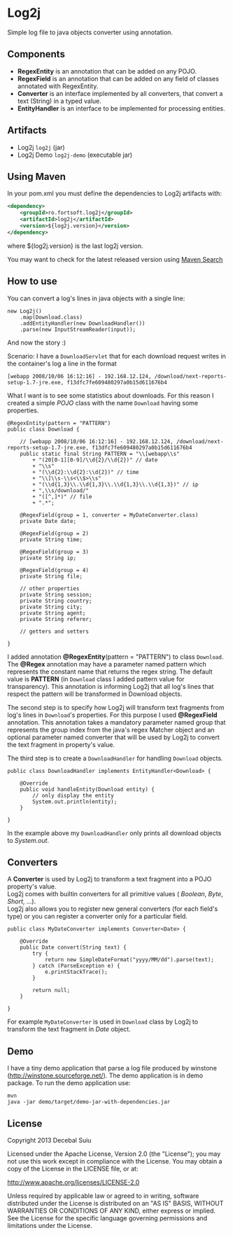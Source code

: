 Log2j
=====================
Simple log file to java objects converter using annotation.

Components
-------------------
- **RegexEntity** is an annotation that can be added on any POJO.
- **RegexField** is an annotation that can be added on any field of classes annotated with RegexEntity.
- **Converter** is an interface implemented by all converters, that convert a text (String) in a typed value.
- **EntityHandler** is an interface to be implemented for processing entities.

Artifacts
-------------------
- Log2j `log2j` (jar)
- Log2j Demo `log2j-demo` (executable jar)

Using Maven
-------------------
In your pom.xml you must define the dependencies to Log2j artifacts with:

```xml
<dependency>
    <groupId>ro.fortsoft.log2j</groupId>
    <artifactId>log2j</artifactId>
    <version>${log2j.version}</version>
</dependency>    
```

where ${log2j.version} is the last log2j version.

You may want to check for the latest released version using [Maven Search](http://search.maven.org/#search%7Cga%7C1%7Clog2j)

How to use
-------------------
You can convert a log's lines in java objects with a single line:

    new Log2j()
		.map(Download.class)
		.addEntityHandler(new DownloadHandler())
		.parse(new InputStreamReader(input));

And now the story :)
		
Scenario: I have a `DownloadServlet` that for each download request writes in the container's log a line in the format

	[webapp 2008/10/06 16:12:16] - 192.168.12.124, /download/next-reports-setup-1.7-jre.exe, f13dfc7fe609480297a0b15d611676b4
	
What I want is to see some statistics about downloads.
For this reason I created a simple _POJO_ class with the name `Download` having some properties.

    @RegexEntity(pattern = "PATTERN")
    public class Download {
    
    	// [webapp 2008/10/06 16:12:16] - 192.168.12.124, /download/next-reports-setup-1.7-jre.exe, f13dfc7fe609480297a0b15d611676b4	
    	public static final String PATTERN = "\\[webapp\\s"
    		+ "(20[0-1][0-9]/\\d{2}/\\d{2})" // date
    		+ "\\s"
    		+ "(\\d{2}:\\d{2}:\\d{2})" // time
    		+ "\\]\\s-\\s<\\$>\\s"
    		+ "(\\d{1,3}\\.\\d{1,3}\\.\\d{1,3}\\.\\d{1,3})" // ip
    		+ ",\\s/download/"
    		+ "([^,]*)" // file 
    		+ ".*";
    
    	@RegexField(group = 1, converter = MyDateConverter.class)
    	private Date date;
    
    	@RegexField(group = 2)
    	private String time;
    
    	@RegexField(group = 3)
    	private String ip;
    
    	@RegexField(group = 4)
    	private String file;
    
    	// other properties
    	private String session;
    	private String country;
    	private String city;
    	private String agent;
    	private String referer;
    
    	// getters and setters
    	
    }

I added annotation **@RegexEntity**(pattern = "PATTERN") to class `Download`. The **@Regex** annotation may have a parameter
named pattern which represents the constant name that returns the regex string. The default value is **PATTERN** (in `Download` class 
I added pattern value for transparency).
This annotation is informing Log2j that all log's lines that respect the pattern will be transformed in Download objects.

The second step is to specify how Log2j will transform text fragments from log's lines in `Download`'s properties.
For this purpose I used **@RegexField** annotation. This annotation takes a mandatory parameter named group that represents the group index from 
the java's regex Matcher object and an optional parameter named converter that will be used by Log2j to convert the text fragment in property's value.

The third step is to create a `DownloadHandler` for handling `Download` objects.
 
    public class DownloadHandler implements EntityHandler<Download> {
    
    	@Override
    	public void handleEntity(Download entity) {
    		// only display the entity 
    		System.out.println(entity);
    	}
    
    }

In the example above my `DownloadHandler` only prints all download objects to _System.out_.

Converters
----------------

A **Converter** is used by Log2j to transform a text fragment into a POJO property's value.  
Log2j comes with builtin converters for all primitive values ( _Boolean_, _Byte_, _Short_, ...).  
Log2j also allows you to register new general converters (for each field's type) or you can register
a converter only for a particular field.

    public class MyDateConverter implements Converter<Date> {
    
    	@Override
    	public Date convert(String text) {
    		try {
    			return new SimpleDateFormat("yyyy/MM/dd").parse(text);
    		} catch (ParseException e) {
    			e.printStackTrace();
    		}
    
    		return null;
    	}
    
    }

For example `MyDateConverter` is used in `Download` class by Log2j to transform the text fragment in _Date_ object.

Demo
-------------------
I have a tiny demo application that parse a log file produced by winstone (http://winstone.sourceforge.net/). The demo application is in demo package.
To run the demo application use:  
 
    mvn
    java -jar demo/target/demo-jar-with-dependencies.jar


License
--------------
Copyright 2013 Decebal Suiu
 
Licensed under the Apache License, Version 2.0 (the "License"); you may not use this work except in compliance with
the License. You may obtain a copy of the License in the LICENSE file, or at:
 
http://www.apache.org/licenses/LICENSE-2.0
 
Unless required by applicable law or agreed to in writing, software distributed under the License is distributed on
an "AS IS" BASIS, WITHOUT WARRANTIES OR CONDITIONS OF ANY KIND, either express or implied. See the License for the
specific language governing permissions and limitations under the License.

